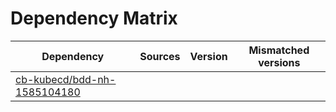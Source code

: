 # Dependency Matrix

Dependency | Sources | Version | Mismatched versions
---------- | ------- | ------- | -------------------
[cb-kubecd/bdd-nh-1585104180](https://github.com/cb-kubecd/bdd-nh-1585104180.git) |  | []() | 

